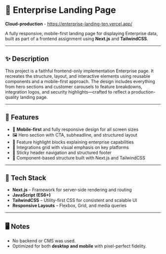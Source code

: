 

# 🧱 Enterprise Landing Page

**Cloud-production** - https://enterprise-landing-ten.vercel.app/

A fully responsive, mobile-first landing page for displaying Enterprise data, built as part of a frontend assignment using **Next.js** and **TailwindCSS**.

---

## ✨ Description

This project is a faithful frontend-only implementation Enterprise page. It recreates the structure, layout, and interactive elements using reusable components and a mobile-first approach. The design includes everything from hero sections and customer carousels to feature breakdowns, integration logos, and security highlights—crafted to reflect a production-quality landing page.

---

## 🚀 Features

- 📱 **Mobile-first** and fully responsive design for all screen sizes
- 🖼️ Hero section with CTA, subheadline, and structured layout
- 🧩 Feature highlight blocks explaining enterprise capabilities
- 🔌 Integrations grid with visual emphasis on key platforms
- 📌 Sticky header navigation and structured footer
- 🧱 Component-based structure built with Next.js and TailwindCSS

---

## 🧰 Tech Stack

- **Next.js** – Framework for server-side rendering and routing
- **JavaScript (ES6+)**
- **TailwindCSS** – Utility-first CSS for consistent and scalable UI
- **Responsive Layouts** – Flexbox, Grid, and media queries

---

## 🖥️ Notes

- No backend or CMS was used.
- Optimized for both **desktop and mobile** with pixel-perfect fidelity.
